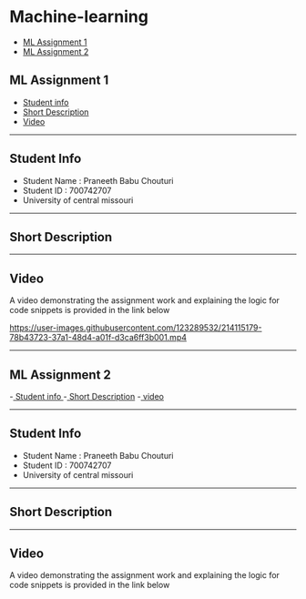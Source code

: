 # Machine-learning

- [ML Assignment 1 ](https://github.com/PRANEETHBABUCHOUTURI/Machine-learning/blob/main/README.md#ml-assignment-1)
- [ML Assignment 2 ](https://github.com/PRANEETHBABUCHOUTURI/Machine-learning/blob/main/README.md#ml-assignment-2)


## ML Assignment 1
- [ Student info ](https://github.com/PRANEETHBABUCHOUTURI/Machine-learning/blob/main/README.md#student-info)
- [ Short Description](https://github.com/PRANEETHBABUCHOUTURI/Machine-learning/blob/main/README.md#short-description)
- [ Video](https://github.com/PRANEETHBABUCHOUTURI/Machine-learning/blob/main/README.md#video)

----------

## Student Info

- Student Name : Praneeth Babu Chouturi
- Student ID : 700742707
- University of central missouri

---------

## Short Description 


---------

## Video

A video demonstrating the assignment work and explaining the logic for code snippets is provided in the link below

https://user-images.githubusercontent.com/123289532/214115179-78b43723-37a1-48d4-a01f-d3ca6ff3b001.mp4

---------

## ML Assignment 2

-[  Student info ](https://github.com/PRANEETHBABUCHOUTURI/Machine-learning/blob/main/README.md#student-info-1)
-[ Short Description](https://github.com/PRANEETHBABUCHOUTURI/Machine-learning/blob/main/README.md#short-description-1)
-[ video]()

--------------

## Student Info

- Student Name : Praneeth Babu Chouturi
- Student ID : 700742707
- University of central missouri

--------------

## Short Description


--------------

## Video

A video demonstrating the assignment work and explaining the logic for code snippets is provided in the link below








